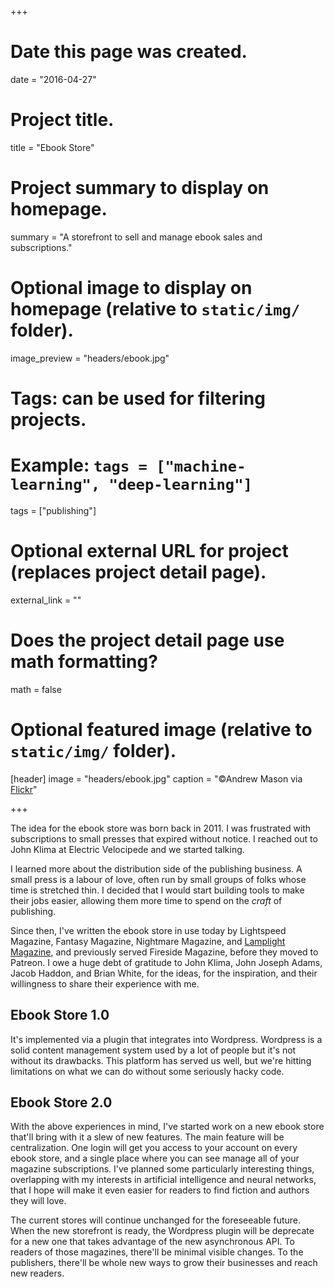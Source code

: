 +++
# Date this page was created.
date = "2016-04-27"

# Project title.
title = "Ebook Store"

# Project summary to display on homepage.
summary = "A storefront to sell and manage ebook sales and subscriptions."

# Optional image to display on homepage (relative to `static/img/` folder).
image_preview = "headers/ebook.jpg"

# Tags: can be used for filtering projects.
# Example: `tags = ["machine-learning", "deep-learning"]`
tags = ["publishing"]

# Optional external URL for project (replaces project detail page).
external_link = ""

# Does the project detail page use math formatting?
math = false

# Optional featured image (relative to `static/img/` folder).
[header]
image = "headers/ebook.jpg"
caption = "©Andrew Mason via <a href='https://www.flickr.com/photos/a_mason/4738779282/'>Flickr</a>"

+++

The idea for the ebook store was born back in 2011. I was frustrated with subscriptions to small presses that expired without notice. I reached out to John Klima at Electric Velocipede and we started talking.

I learned more about the distribution side of the publishing business. A small press is a labour of love, often run by small groups of folks whose time is stretched thin. I decided that I would start building tools to
make their jobs easier, allowing them more time to spend on the *craft* of publishing.

Since then, I've written the ebook store in use today by Lightspeed Magazine, Fantasy Magazine, Nightmare Magazine, and <a href="http://lamplightmagazine.com/">Lamplight Magazine</a>, and previously served Fireside Magazine, before they moved to Patreon. I owe a huge debt of gratitude to John Klima, John Joseph Adams, Jacob Haddon, and Brian White, for the ideas, for the inspiration, and their willingness to share their experience with me.

## Ebook Store 1.0
It's implemented via a plugin that integrates into Wordpress. Wordpress is a solid content management system used by a lot of people but it's not without its drawbacks. This platform has served us well, but we're hitting limitations on what we can do without some seriously hacky code.

## Ebook Store 2.0

With the above experiences in mind, I've started work on a new ebook store that'll bring with it a slew of new features. The main feature will be centralization. One login will get you access to your account on every ebook store, and a single place where you can see manage all of your magazine subscriptions. I've planned some particularly interesting things, overlapping with my interests in artificial intelligence and neural networks, that I hope will make it even easier for readers to find fiction and authors they will love.

The current stores will continue unchanged for the foreseeable future. When the new storefront is ready, the Wordpress plugin will be deprecate for a new one that takes advantage of the new asynchronous API. To readers of those magazines, there'll be minimal visible changes. To the publishers, there'll be whole new ways to grow their businesses and reach new readers.
